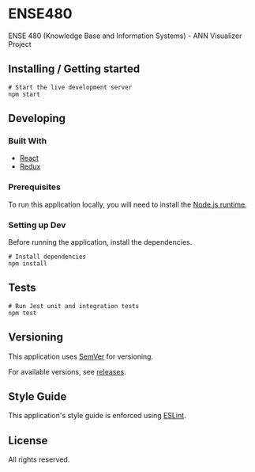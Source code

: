 # ENSE480

ENSE 480 (Knowledge Base and Information Systems) - ANN Visualizer Project

## Installing / Getting started

```shell
# Start the live development server
npm start
```

## Developing

### Built With

-   [React](https://github.com/facebook/react)
-   [Redux](https://github.com/reduxjs/redux)

### Prerequisites

To run this application locally, you will need to install the [Node.js runtime](https://nodejs.org/en/).

### Setting up Dev

Before running the application, install the dependencies.

```shell
# Install dependencies
npm install
```

## Tests

```shell
# Run Jest unit and integration tests
npm test
```

## Versioning

This application uses [SemVer](http://semver.org/) for versioning.

For available versions, see [releases](/tags).

## Style Guide

This application's style guide is enforced using [ESLint](https://eslint.org/).

## License

All rights reserved.
